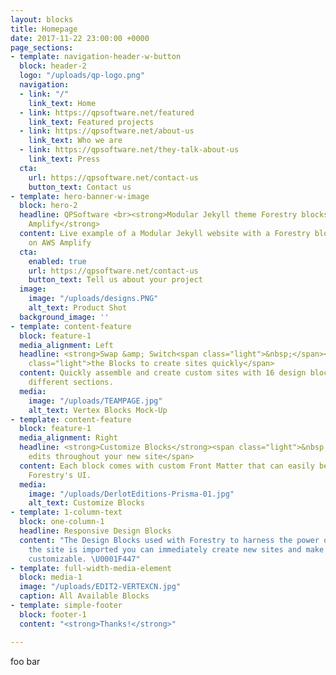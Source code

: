 ```yaml
---
layout: blocks
title: Homepage
date: 2017-11-22 23:00:00 +0000
page_sections:
- template: navigation-header-w-button
  block: header-2
  logo: "/uploads/qp-logo.png"
  navigation:
  - link: "/"
    link_text: Home
  - link: https://qpsoftware.net/featured
    link_text: Featured projects
  - link: https://qpsoftware.net/about-us
    link_text: Who we are
  - link: https://qpsoftware.net/they-talk-about-us
    link_text: Press
  cta:
    url: https://qpsoftware.net/contact-us
    button_text: Contact us
- template: hero-banner-w-image
  block: hero-2
  headline: QPSoftware <br><strong>Modular Jekyll theme Forestry blocks &amp; AWS
    Amplify</strong>
  content: Live example of a Modular Jekyll website with a Forestry blocks CMS deployed
    on AWS Amplify
  cta:
    enabled: true
    url: https://qpsoftware.net/contact-us
    button_text: Tell us about your project
  image:
    image: "/uploads/designs.PNG"
    alt_text: Product Shot
  background_image: ''
- template: content-feature
  block: feature-1
  media_alignment: Left
  headline: <strong>Swap &amp; Switch<span class="light">&nbsp;</span></strong><span
    class="light">the Blocks to create sites quickly</span>
  content: Quickly assemble and create custom sites with 16 design blocks for seven
    different sections.
  media:
    image: "/uploads/TEAMPAGE.jpg"
    alt_text: Vertex Blocks Mock-Up
- template: content-feature
  block: feature-1
  media_alignment: Right
  headline: <strong>Customize Blocks</strong><span class="light">&nbsp;to make quick
    edits throughout your new site</span>
  content: Each block comes with custom Front Matter that can easily be edited in
    Forestry's UI.
  media:
    image: "/uploads/DerlotEditions-Prisma-01.jpg"
    alt_text: Customize Blocks
- template: 1-column-text
  block: one-column-1
  headline: Responsive Design Blocks
  content: "The Design Blocks used with Forestry to harness the power of Blocks. Once
    the site is imported you can immediately create new sites and make them fully
    customizable. \U0001F447"
- template: full-width-media-element
  block: media-1
  image: "/uploads/EDIT2-VERTEXCN.jpg"
  caption: All Available Blocks
- template: simple-footer
  block: footer-1
  content: "<strong>Thanks!</strong>"

---
```

foo bar